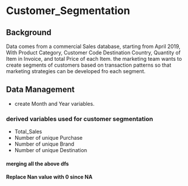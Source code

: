 # Customer_Segmentation
## Background
Data comes from a commercial Sales database, starting from April 2019, With Product Category, Customer Code
Destination Country, Quantity of Item in Invoice, and total Price of each Item. the marketing team wants to
create segments of customers based on transaction patterns so that marketing strategies can be developed fro 
each segment.
## Data Management
- create Month and Year variables.
### derived variables used for customer segmentation 
- Total_Sales 
- Number of unique Purchase 
- Number of unique Brand
- Number of unique Destination
#### merging all the above dfs
####  Replace Nan value with 0 since NA 

